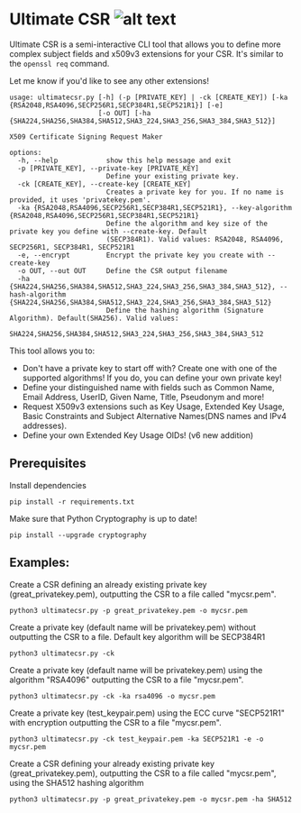 # Ultimate CSR ![alt text](https://pkiscape.com/img/favicon.png)

Ultimate CSR is a semi-interactive CLI tool that allows you to define more complex subject fields and x509v3 extensions for your CSR.
It's similar to the ```openssl req``` command.

Let me know if you'd like to see any other extensions!

```
usage: ultimatecsr.py [-h] (-p [PRIVATE_KEY] | -ck [CREATE_KEY]) [-ka {RSA2048,RSA4096,SECP256R1,SECP384R1,SECP521R1}] [-e]
                      [-o OUT] [-ha {SHA224,SHA256,SHA384,SHA512,SHA3_224,SHA3_256,SHA3_384,SHA3_512}]

X509 Certificate Signing Request Maker

options:
  -h, --help            show this help message and exit
  -p [PRIVATE_KEY], --private-key [PRIVATE_KEY]
                        Define your existing private key.
  -ck [CREATE_KEY], --create-key [CREATE_KEY]
                        Creates a private key for you. If no name is provided, it uses 'privatekey.pem'.
  -ka {RSA2048,RSA4096,SECP256R1,SECP384R1,SECP521R1}, --key-algorithm {RSA2048,RSA4096,SECP256R1,SECP384R1,SECP521R1}
                        Define the algorithm and key size of the private key you define with --create-key. Default
                        (SECP384R1). Valid values: RSA2048, RSA4096, SECP256R1, SECP384R1, SECP521R1
  -e, --encrypt         Encrypt the private key you create with --create-key
  -o OUT, --out OUT     Define the CSR output filename
  -ha {SHA224,SHA256,SHA384,SHA512,SHA3_224,SHA3_256,SHA3_384,SHA3_512}, --hash-algorithm {SHA224,SHA256,SHA384,SHA512,SHA3_224,SHA3_256,SHA3_384,SHA3_512}
                        Define the hashing algorithm (Signature Algorithm). Default(SHA256). Valid values:
                        SHA224,SHA256,SHA384,SHA512,SHA3_224,SHA3_256,SHA3_384,SHA3_512
```

This tool allows you to:

- Don't have a private key to start off with? Create one with one of the supported algorithms! If you do, you can define your own private key!
- Define your distinguished name with fields such as Common Name, Email Address, UserID, Given Name, Title, Pseudonym and more!
- Request X509v3 extensions such as Key Usage, Extended Key Usage, Basic Constraints and Subject Alternative Names(DNS names and IPv4 addresses).
- Define your own Extended Key Usage OIDs! (v6 new addition)


## Prerequisites

Install dependencies
```
pip install -r requirements.txt
```

Make sure that Python Cryptography is up to date!

```
pip install --upgrade cryptography
```

## Examples:

Create a CSR defining an already existing private key (great_privatekey.pem), outputting the CSR to a file called "mycsr.pem".

```
python3 ultimatecsr.py -p great_privatekey.pem -o mycsr.pem
```

Create a private key (default name will be privatekey.pem) without outputting the CSR to a file. Default key algorithm will be SECP384R1
```
python3 ultimatecsr.py -ck 
```

Create a private key (default name will be privatekey.pem) using the algorithm "RSA4096" outputting the CSR to a file "mycsr.pem".
```
python3 ultimatecsr.py -ck -ka rsa4096 -o mycsr.pem
```


Create a private key (test_keypair.pem) using the ECC curve "SECP521R1" with encryption outputting the CSR to a file "mycsr.pem".
```
python3 ultimatecsr.py -ck test_keypair.pem -ka SECP521R1 -e -o mycsr.pem
```

Create a CSR defining your already existing private key (great_privatekey.pem), outputting the CSR to a file called "mycsr.pem", using the SHA512 hashing algorithm

```
python3 ultimatecsr.py -p great_privatekey.pem -o mycsr.pem -ha SHA512
```
